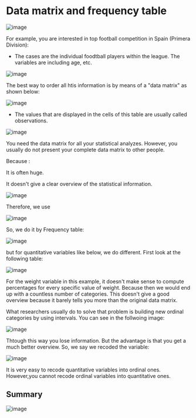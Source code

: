 # Data matrix and frequency table


![image](https://github.com/user-attachments/assets/46ffb70a-056f-478f-a278-0f05c4e8b982)

For example, you are interested in top football competition in Spain (Primera Division):

- The cases are the individual foodtball players within the league. The variables are including age, etc.

![image](https://github.com/user-attachments/assets/5f48af5c-7715-499b-b856-dbbe1c7fd776)

The best way to order all htis information is by means of a "data matrix" as shown below:

![image](https://github.com/user-attachments/assets/1604885c-df46-489c-a9a9-d105507d78a2)

- The values that are displayed in the cells of this table are usually called observations.

![image](https://github.com/user-attachments/assets/fe986960-b4f0-4b73-85f2-dd29cb7535ed)

You need the data matrix for all your statistical analyzes. However, you usually do not present your complete data matrix to other people.

 Because :
 
 It is often huge. 
 
It doesn't give a clear overview of the statistical information.

![image](https://github.com/user-attachments/assets/4e2c5d4f-3a99-458e-8575-bc3c59595b92)

Therefore, we use

![image](https://github.com/user-attachments/assets/572a6a03-c7a6-4289-854a-cc05d54b42f4)

So, we do it by Frequency table:

![image](https://github.com/user-attachments/assets/62b840bc-34da-452e-8fa6-4c9b287cec6f)

but for quantitative variables like below, we do different. First look at the following table:

![image](https://github.com/user-attachments/assets/3915a417-b0ff-4170-8c77-4caa906283d7)

For the weight variable in this example, it doesn't make sense to compute percentages for every specific value of weight. Because then we would end up with a countless number of categories. This doesn't give a good overview because it barely tells you more than the original data matrix.

What researchers usually do to solve that problem is building new ordinal categories by using intervals. You can see in the follwoing image:

![image](https://github.com/user-attachments/assets/7092e2bc-3181-469e-9e98-d5162eaa2046)

Thtough this way you lose information. But the advantage is that you get a much better overview. So, we say we recoded the variable:

![image](https://github.com/user-attachments/assets/f3b39753-09e5-4560-9e50-3463e065beb7)

It is very easy to recode quantitative variables into ordinal ones. However,you cannot recode ordinal variables into quantitative ones.

## Summary

![image](https://github.com/user-attachments/assets/dc892797-03b9-4364-9b55-d38315c8d054)


